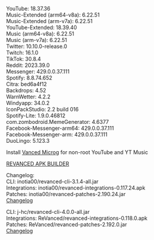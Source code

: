 YouTube: 18.37.36  
Music-Extended (arm64-v8a): 6.22.51  
Music-Extended (arm-v7a): 6.22.51  
YouTube-Extended: 18.39.40  
Music (arm64-v8a): 6.22.51  
Music (arm-v7a): 6.22.51  
Twitter: 10.10.0-release.0  
Twitch: 16.1.0  
TikTok: 30.8.4  
Reddit: 2023.39.0  
Messenger: 429.0.0.37.111  
Spotify: 8.8.74.652  
Citra: bed6a4f12  
Backdrops: 4.52  
WarnWetter: 4.2.2  
Windyapp: 34.0.2  
IconPackStudio: 2.2 build 016  
Spotify-Lite: 1.9.0.46812  
com.zombodroid.MemeGenerator: 4.6377  
Facebook-Messenger-arm64: 429.0.0.37.111  
Facebook-Messenger-arm: 429.0.0.37.111  
DuoLingo: 5.123.3  

Install [Vanced Microg](https://github.com/TeamVanced/VancedMicroG/releases) for non-root YouTube and YT Music  

[REVANCED APK BUILDER](https://github.com/alsyundawy/revanced-apk-builder/)  

Changelog:  
CLI: inotia00/revanced-cli-3.1.4-all.jar  
Integrations: inotia00/revanced-integrations-0.117.24.apk  
Patches: inotia00/revanced-patches-2.190.24.jar  
[Changelog](https://github.com/inotia00/revanced-patches/releases/tag/v2.190.24)

CLI: j-hc/revanced-cli-4.0.0-all.jar  
Integrations: ReVanced/revanced-integrations-0.118.0.apk  
Patches: ReVanced/revanced-patches-2.192.0.jar  
[Changelog](https://github.com/ReVanced/revanced-patches/releases/tag/v2.192.0)  
